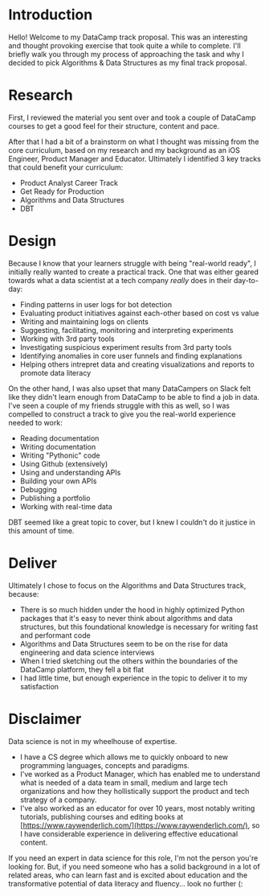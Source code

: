 # Introduction

Hello! Welcome to my DataCamp track proposal. This was an interesting and thought provoking exercise that took quite a while to complete. I'll briefly walk you through my process of approaching the task and why I decided to pick Algorithms & Data Structures as my final track proposal.

# Research
First, I reviewed the material you sent over and took a couple of DataCamp courses to get a good feel for their structure, content and pace.

After that I had a bit of a brainstorm on what I thought was missing from the core curriculum, based on my research and my background as an iOS Engineer, Product Manager and Educator. Ultimately I identified 3 key tracks that could benefit your curriculum:

* Product Analyst Career Track
* Get Ready for Production
* Algorithms and Data Structures
* DBT

# Design

Because I know that your learners struggle with being "real-world ready", I initially really wanted to create a practical track. One that was either geared towards what a data scientist at a tech company *really* does in their day-to-day:
* Finding patterns in user logs for bot detection
* Evaluating product initiatives against each-other based on cost vs value
* Writing and maintaining logs on clients
* Suggesting, facilitating, monitoring and interpreting experiments
* Working with 3rd party tools
* Investigating suspicious experiment results from 3rd party tools
* Identifying anomalies in core user funnels and finding explanations
* Helping others intrepret data and creating visualizations and reports to promote data literacy

On the other hand, I was also upset that many DataCampers on Slack felt like they didn't learn enough from DataCamp to be able to find a job in data. I've seen a couple of my friends struggle with this as well, so I was compelled to construct a track to give you the real-world experience needed to work:
* Reading documentation
* Writing documentation
* Writing "Pythonic" code
* Using Github (extensively)
* Using and understanding APIs
* Building your own APIs
* Debugging
* Publishing a portfolio
* Working with real-time data

DBT seemed like a great topic to cover, but I knew I couldn't do it justice in this amount of time. 

# Deliver
Ultimately I chose to focus on the Algorithms and Data Structures track, because:
* There is so much hidden under the hood in highly optimized Python packages that it's easy to never think about algorithms and data structures, but this foundational knowledge is necessary for writing fast and performant code
* Algorithms and Data Structures seem to be on the rise for data engineering and data science interviews
* When I tried sketching out the others within the boundaries of the DataCamp platform, they fell a bit flat
* I had little time, but enough experience in the topic to deliver it to my satisfaction

# Disclaimer
Data science is not in my wheelhouse of expertise. 

* I have a CS degree which allows me to quickly onboard to new programming languages, concepts and paradigms. 
* I've worked as a Product Manager, which has enabled me to understand what is needed of a data team in small, medium and large tech organizations and how they hollistically support the product and tech strategy of a company. 
* I've also worked as an educator for over 10 years, most notably writing tutorials, publishing courses and editing books at [https://www.raywenderlich.com/](https://www.raywenderlich.com/), so I have considerable experience in delivering effective educational content. 

If you need an expert in data science for this role, I'm not the person you're looking for. But, if you need someone who has a solid background in a lot of related areas, who can learn fast and is excited about education and the transformative potential of data literacy and fluency... look no further (:
